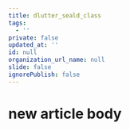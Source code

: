 ```yaml
---
title: dlutter_seald_class
tags:
  - ''
private: false
updated_at: ''
id: null
organization_url_name: null
slide: false
ignorePublish: false
---
```

# new article body
